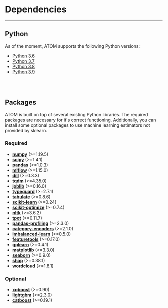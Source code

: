 # Dependencies
--------------

## Python

As of the moment, ATOM supports the following Python versions:

* [Python 3.6](https://www.python.org/downloads/release/python-360/)
* [Python 3.7](https://www.python.org/downloads/release/python-370/)
* [Python 3.8](https://www.python.org/downloads/release/python-380/)
* [Python 3.9](https://www.python.org/downloads/release/python-390/)

<br><br>


## Packages

ATOM is built on top of several existing Python libraries. The required packages are
necessary for it's correct functioning. Additionally, you can install some optional
packages to use machine learning estimators not provided by sklearn.

### Required

* **[numpy](https://numpy.org/)** (>=1.19.5)
* **[scipy](https://www.scipy.org/)** (>=1.4.1)
* **[pandas](https://pandas.pydata.org/)** (>=1.0.3)
* **[mlflow](https://mlflow.org/)** (>=1.15.0)
* **[dill](https://pypi.org/project/dill/)** (>=0.3.3)
* **[tqdm](https://tqdm.github.io/)** (>=4.35.0)
* **[joblib](https://joblib.readthedocs.io/en/latest/)** (>=0.16.0)
* **[typeguard](https://typeguard.readthedocs.io/en/latest/)** (>=2.7.1)
* **[tabulate](https://github.com/astanin/python-tabulate)** (>=0.8.6)
* **[scikit-learn](https://scikit-learn.org/stable/)** (>=0.24)
* **[scikit-optimize](https://scikit-optimize.github.io/stable/)** (>=0.7.4)
* **[nltk](https://www.nltk.org/)** (>=3.6.2)
* **[tpot](http://epistasislab.github.io/tpot/)** (>=0.11.7)
* **[pandas-profiling](https://pandas-profiling.github.io/pandas-profiling/docs/)** (>=2.3.0)
* **[category-encoders](https://contrib.scikit-learn.org/categorical-encoding/index.html)** (>=2.1.0)
* **[imbalanced-learn](https://imbalanced-learn.readthedocs.io/en/stable/api.html)** (>=0.5.0)
* **[featuretools](https://www.featuretools.com/)** (>=0.17.0)
* **[gplearn](https://gplearn.readthedocs.io/en/stable/index.html)** (>=0.4.1)
* **[matplotlib](https://matplotlib.org/)** (>=3.3.0)
* **[seaborn](https://seaborn.pydata.org/)** (>=0.9.0)
* **[shap](https://github.com/slundberg/shap/)** (>=0.38.1)
* **[wordcloud](http://amueller.github.io/word_cloud/)** (>=1.8.1)

### Optional

* **[xgboost](https://xgboost.readthedocs.io/en/latest/)** (>=0.90)
* **[lightgbm](https://lightgbm.readthedocs.io/en/latest/)** (>=2.3.0)
* **[catboost](https://catboost.ai/docs/concepts/about.html)** (>=0.19.1)
